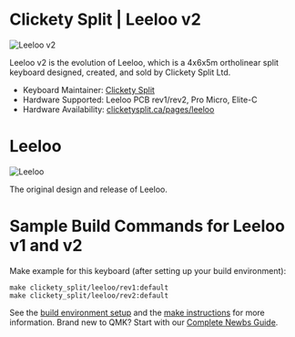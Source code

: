 # Clickety Split | Leeloo v2

![Leeloo v2](https://i.imgur.com/swPHS0B.jpg)

Leeloo v2 is the evolution of Leeloo, which is a 4x6x5m ortholinear split keyboard designed, created, and sold by Clickety Split Ltd.

* Keyboard Maintainer: [Clickety Split](https://github.com/ClicketySplit)
* Hardware Supported: Leeloo PCB rev1/rev2, Pro Micro, Elite-C
* Hardware Availability: [clicketysplit.ca/pages/leeloo](https://clicketysplit.ca/pages/leeloo)

# Leeloo

![Leeloo](https://i.imgur.com/x1ew17D.jpg)

The original design and release of Leeloo.

# Sample Build Commands for Leeloo v1 and v2

Make example for this keyboard (after setting up your build environment):

    make clickety_split/leeloo/rev1:default
    make clickety_split/leeloo/rev2:default


See the [build environment setup](https://docs.qmk.fm/#/getting_started_build_tools) and the [make instructions](https://docs.qmk.fm/#/getting_started_make_guide) for more information. Brand new to QMK? Start with our [Complete Newbs Guide](https://docs.qmk.fm/#/newbs).